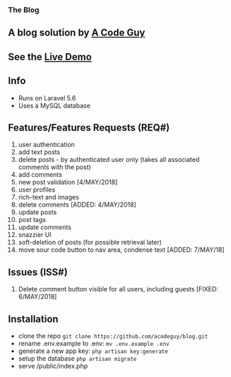 ### The Blog
## A blog solution by [A Code Guy](https://acodeguy.com)
## See the [Live Demo](https://blog.acodeguy.com)

## Info
- Runs on Laravel 5.6
- Uses a MySQL database

## Features/Features Requests (REQ#)
1. user authentication
2. add text posts
3. delete posts - by authenticated user only (takes all associated comments with the post)
4. add comments
5. new post validation [4/MAY/2018]
6. user profiles
7. rich-text and images
8. delete comments [ADDED: 4/MAY/2018]
9. update posts
10. post tags
11. update comments
12. snazzier UI
13. soft-deletion of posts (for possible retrieval later)
14. move sour code button to nav area, condense text [ADDED: 7/MAY/18]

## Issues (ISS#)
1. Delete comment button visible for all users, including guests [FIXED: 6/MAY/2018]


## Installation

- clone the repo `git clone https://github.com/acodeguy/blog.git`
- rename .env.example to .env: `mv .env.example .env`
- generate a new app key: `php artisan key:generate`
- setup the database `php artisan migrate`
- serve /public/index.php
